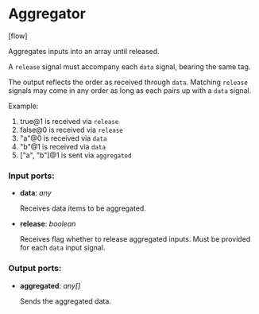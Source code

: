# Aggregator

[flow]

Aggregates inputs into an array until released.

A `release` signal must accompany each `data` signal, bearing the same tag.

The output reflects the order as received through `data`. Matching `release` signals may come in any order as long as each pairs up with a `data` signal.

Example:
1. true@1 is received via `release`
2. false@0 is received via `release`
3. "a"@0 is received via `data`
4. "b"@1 is received via `data`
5. ["a", "b"]@1 is sent via `aggregated`

### Input ports:

* __data__: _any_

    Receives data items to be aggregated.



* __release__: _boolean_

    Receives flag whether to release aggregated inputs. Must be provided for each `data` input signal.



### Output ports:

* __aggregated__: _any[]_

    Sends the aggregated data.




